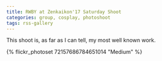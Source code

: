 ```yaml
---
title: RWBY at Zenkaikon'17 Saturday Shoot
categories: group, cosplay, photoshoot
tags: rss-gallery
---
```


This shoot is, as far as I can tell, my most well known work. 

{% flickr_photoset 72157686784651014 "Medium" %}